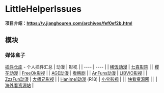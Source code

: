 # LittleHelperIssues

**项目介绍：https://v.jianghouren.com/archives/fef0ef2b.html**

## 模块
### 媒体盒子
[插件仓库](https://github.com/feiyeyuanye/PluginRepository) - 个人插件汇总
|  动漫   | 影视  |
|  ----  | ----  |
| [稀饭动漫](https://github.com/feiyeyuanye/XfaniAnimePlugin)  | [七喜影院](https://github.com/feiyeyuanye/QiXiVodPlugin) |
| [樱花动漫](https://github.com/feiyeyuanye/SakuraAnime3Plugin)  | [FreeOk影视](https://github.com/feiyeyuanye/FreeOkVideoPlugin) |
| [AGE动漫](https://github.com/feiyeyuanye/AGEAnimePlugin)  | [看韩剧](https://github.com/feiyeyuanye/KanHJVideoPlugin) |
| [AnFuns动漫](https://github.com/feiyeyuanye/AnFunsAnimePlugin)  | [LIBVIO影视](https://github.com/feiyeyuanye/LIBVIOVideoPlugin) |
| [ZzzFun动漫](https://github.com/feiyeyuanye/ZzzFunAnimePlugin)  | [大师兄影视](https://github.com/feiyeyuanye/DsxysVodPlugin) |
| [Hanime1动漫](https://github.com/feiyeyuanye/Hanime1Plugin) (R18)  | [小宝影视](https://github.com/feiyeyuanye/XiaoBaoTVVodPlugin) |
|   | [快看资源网](https://github.com/feiyeyuanye/KuaiKanVodPlugin) |
|   | [海外看资源站](https://github.com/feiyeyuanye/HaiwaikanVodPlugin) |


